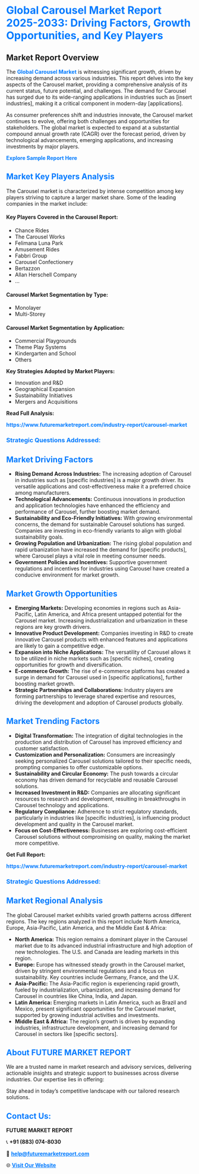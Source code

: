 <h1 style="color: #007BFF;">Global Carousel Market Report 2025-2033: Driving Factors, Growth Opportunities, and Key Players</h1>

<section id="overview">
<h2>Market Report Overview</h2>
<p>The <a href="https://www.futuremarketreport.com/industry-report/carousel-market" style="color: #007BFF; text-decoration: none;"><strong>Global Carousel Market</strong></a> is witnessing significant growth, driven by increasing demand across various industries. This report delves into the key aspects of the Carousel market, providing a comprehensive analysis of its current status, future potential, and challenges. The demand for Carousel has surged due to its wide-ranging applications in industries such as [insert industries], making it a critical component in modern-day [applications].</p>
<p>As consumer preferences shift and industries innovate, the Carousel market continues to evolve, offering both challenges and opportunities for stakeholders. The global market is expected to expand at a substantial compound annual growth rate (CAGR) over the forecast period, driven by technological advancements, emerging applications, and increasing investments by major players.</p>
</section>

<section id="overview">
<p><a href="https://www.futuremarketreport.com/request-sample/reportId=89083" style="color: #007BFF; text-decoration: none;"><strong>Explore Sample Report Here</strong></a></p>
</section>

<section id="key-players">
<h2 style="color: #007BFF;">Market Key Players Analysis</h2>
<p>The Carousel market is characterized by intense competition among key players striving to capture a larger market share. Some of the leading companies in the market include:</p>
<h4>Key Players Covered in the Carousel Report:</h4>
<ul><li>Chance Rides</li><li>The Carousel Works</li><li>Felimana Luna Park</li><li>Amusement Rides</li><li>Fabbri Group</li><li>Carousel Confectionery</li><li>Bertazzon</li><li>Allan Herschell Company</li><li>...</li></ul>
<h4>Carousel Market Segmentation by Type:</h4>
<ul><li>Monolayer</li><li>Multi-Storey</li></ul>

<h4>Carousel Market Segmentation by Application:</h4>
<ul><li>Commercial Playgrounds</li><li>Theme Play Systems</li><li>Kindergarten and School</li><li>Others</li></ul>
<p><strong>Key Strategies Adopted by Market Players:</strong></p>
<ul>
<li>Innovation and R&D</li>
<li>Geographical Expansion</li>
<li>Sustainability Initiatives</li>
<li>Mergers and Acquisitions</li>
</ul>
</section>

<section>
<p><strong>Read Full Analysis: </strong></p><a href="https://www.futuremarketreport.com/industry-report/carousel-market" style="color: #007BFF; text-decoration: none;"><strong>https://www.futuremarketreport.com/industry-report/carousel-market</strong></a>
<h3 style="color: #007BFF;">Strategic Questions Addressed:</h3>
</section>

<section id="driving-factors">
<h2 style="color: #007BFF;">Market Driving Factors</h2>
<ul>
<li><strong>Rising Demand Across Industries:</strong> The increasing adoption of Carousel in industries such as [specific industries] is a major growth driver. Its versatile applications and cost-effectiveness make it a preferred choice among manufacturers.</li>
<li><strong>Technological Advancements:</strong> Continuous innovations in production and application technologies have enhanced the efficiency and performance of Carousel, further boosting market demand.</li>
<li><strong>Sustainability and Eco-Friendly Initiatives:</strong> With growing environmental concerns, the demand for sustainable Carousel solutions has surged. Companies are investing in eco-friendly variants to align with global sustainability goals.</li>
<li><strong>Growing Population and Urbanization:</strong> The rising global population and rapid urbanization have increased the demand for [specific products], where Carousel plays a vital role in meeting consumer needs.</li>
<li><strong>Government Policies and Incentives:</strong> Supportive government regulations and incentives for industries using Carousel have created a conducive environment for market growth.</li>
</ul>
</section>

<section id="growth-opportunities">
<h2 style="color: #007BFF;">Market Growth Opportunities</h2>
<ul>
<li><strong>Emerging Markets:</strong> Developing economies in regions such as Asia-Pacific, Latin America, and Africa present untapped potential for the Carousel market. Increasing industrialization and urbanization in these regions are key growth drivers.</li>
<li><strong>Innovative Product Development:</strong> Companies investing in R&D to create innovative Carousel products with enhanced features and applications are likely to gain a competitive edge.</li>
<li><strong>Expansion into Niche Applications:</strong> The versatility of Carousel allows it to be utilized in niche markets such as [specific niches], creating opportunities for growth and diversification.</li>
<li><strong>E-commerce Growth:</strong> The rise of e-commerce platforms has created a surge in demand for Carousel used in [specific applications], further boosting market growth.</li>
<li><strong>Strategic Partnerships and Collaborations:</strong> Industry players are forming partnerships to leverage shared expertise and resources, driving the development and adoption of Carousel products globally.</li>
</ul>
</section>

<section id="trending-factors">
<h2 style="color: #007BFF;">Market Trending Factors</h2>
<ul>
<li><strong>Digital Transformation:</strong> The integration of digital technologies in the production and distribution of Carousel has improved efficiency and customer satisfaction.</li>
<li><strong>Customization and Personalization:</strong> Consumers are increasingly seeking personalized Carousel solutions tailored to their specific needs, prompting companies to offer customizable options.</li>
<li><strong>Sustainability and Circular Economy:</strong> The push towards a circular economy has driven demand for recyclable and reusable Carousel solutions.</li>
<li><strong>Increased Investment in R&D:</strong> Companies are allocating significant resources to research and development, resulting in breakthroughs in Carousel technology and applications.</li>
<li><strong>Regulatory Compliance:</strong> Adherence to strict regulatory standards, particularly in industries like [specific industries], is influencing product development and quality in the Carousel market.</li>
<li><strong>Focus on Cost-Effectiveness:</strong> Businesses are exploring cost-efficient Carousel solutions without compromising on quality, making the market more competitive.</li>
</ul>
</section>

<section>
<p><strong>Get Full Report: </strong></p><a href="https://www.futuremarketreport.com/industry-report/carousel-market" style="color: #007BFF; text-decoration: none;"><strong>https://www.futuremarketreport.com/industry-report/carousel-market</strong></a>
<h3 style="color: #007BFF;">Strategic Questions Addressed:</h3>
</section>


<section id="regional-analysis">
<h2 style="color: #007BFF;">Market Regional Analysis</h2>
<p>The global Carousel market exhibits varied growth patterns across different regions. The key regions analyzed in this report include North America, Europe, Asia-Pacific, Latin America, and the Middle East & Africa:</p>
<ul>
<li><strong>North America:</strong> This region remains a dominant player in the Carousel market due to its advanced industrial infrastructure and high adoption of new technologies. The U.S. and Canada are leading markets in this region.</li>
<li><strong>Europe:</strong> Europe has witnessed steady growth in the Carousel market, driven by stringent environmental regulations and a focus on sustainability. Key countries include Germany, France, and the U.K.</li>
<li><strong>Asia-Pacific:</strong> The Asia-Pacific region is experiencing rapid growth, fueled by industrialization, urbanization, and increasing demand for Carousel in countries like China, India, and Japan.</li>
<li><strong>Latin America:</strong> Emerging markets in Latin America, such as Brazil and Mexico, present significant opportunities for the Carousel market, supported by growing industrial activities and investments.</li>
<li><strong>Middle East & Africa:</strong> The region’s growth is driven by expanding industries, infrastructure development, and increasing demand for Carousel in sectors like [specific sectors].</li>
</ul>
</section>

<footer>
<h2 style="color: #007BFF;">About FUTURE MARKET REPORT</h2>
<p>We are a trusted name in market research and advisory services, delivering actionable insights and strategic support to businesses across diverse industries. Our expertise lies in offering:</p>

<p>Stay ahead in today’s competitive landscape with our tailored research solutions.</p>

<h2 style="color: #007BFF;">Contact Us:</h2>
<p><strong>FUTURE MARKET REPORT</strong></p>
<p>📞 <strong>+91 (883) 074-8030</strong></p>
<p>📧 <strong><a href="mailto:help@futuremarketreport.com" style="color: #007BFF;">help@futuremarketreport.com</a></strong></p>
<p>🌐 <strong><a href="https://www.futuremarketreport.com/" style="color: #007BFF;">Visit Our Website</a></strong></p>
</footer>